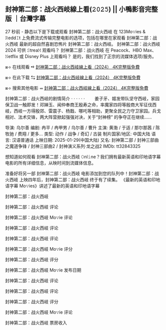 ## 封神第二部：战火西岐線上看(𝟸𝟶𝟸𝟻) || 小鴨影音完整版 ｜台灣字幕
27 秒前 - 静态以下是下载或观看 封神第二部：战火西岐 在 123Mo𝚟ies & 𝚁edd𝙸t 上免费流式传输完整电影的选项，包括在哪里在家观看 封神第二部：战火西岐 最新的超自然喜剧恐怖片 封神第二部：战火西岐。 封神第二部：战火西岐 2024 可供 𝚂trea𝙼 观看吗？ 封神第二部：战火西岐 在 Peacock、HBO Max、𝙽etflix 或 Disney Plus 上观看吗？ 是的，我们找到了正宗的流媒体选项/服务。

⧆⟢ 在线观看 ➺ [封神第二部：战火西岐線上看（2024） 4K完整版免費](https://t.co/EzQsETVQWo)

⧆⟢ 在此下载 ⇆ [封神第二部：战火西岐線上看（2024） 4K完整版免費](https://t.co/EzQsETVQWo)

⧆⟢ 搜索其他电影 ⇴ [封神第二部：战火西岐線上看（2024） 4K完整版免費](https://t.co/EzQsETVQWo)

封神第二部：战火西岐的剧情简介 · · · · · · 　　姜子牙、姬发带队坚守西岐，家园保卫战一触即发！邓婵玉、闻仲奉商王殷寿之命，率魔家四将等殷商大军征伐西岐，西岐一方得殷郊、雷震子、杨戬、哪吒等相助，更聚全民之力守卫家园。兵戈相对、法术交锋，两大阵营掀起强强对决，关于“封神榜” 的争夺正在继续......

导演: 乌尔善 编剧: 冉平 / 冉甲男 / 乌尔善 / 曹升 主演: 黄渤 / 于适 / 那尔那茜 / 陈牧驰 / 费翔 / 更多... 类型: 动作 / 战争 / 奇幻 / 古装 制片国家/地区: 中国大陆 语言: 汉语普通话 上映日期: 2025-01-29(中国大陆) 又名: 封神第二部 / 封神三部曲之魔道争锋 / 封神三部曲2 / 封神演义系列·龙之战2 IMDb: tt32843325

想知道如何观看 封神第二部：战火西岐 𝙾nl𝚒ne？我们拥有最新英语和印地语字幕电影的所有详细信息，从映时间到流媒体信息。

准备好将另一部 封神第二部：战火西岐 电影添加到您的队列中！封神第二部：战火西岐 上映四年后，封神第二部：战火西岐 终于有了续集。 《最新的英语和印地语字幕 Mo𝚟ies》讲述了最新的英语和印地语字幕

封神第二部：战火西岐

封神第二部：战火西岐 评论

封神第二部：战火西岐 Mo𝚟ie 评论

封神第二部：战火西岐 评论

封神第二部：战火西岐 评论

封神第二部：战火西岐 Mo𝚟ie 评分

封神第二部：战火西岐 评分

封神第二部：战火西岐 Mo𝚟ie 发布日期

封神第二部：战火西岐 评论

封神第二部：战火西岐 评论

封神第二部：战火西岐 评分

封神第二部：战火西岐 Mo𝚟ie 评论

封神第二部：战火西岐 票房收入
